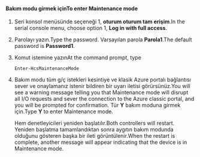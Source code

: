 <!--author=SharS last changed: 12/01/15-->

#### <a name="to-enter-maintenance-mode"></a><span data-ttu-id="60348-101">Bakım modu girmek için</span><span class="sxs-lookup"><span data-stu-id="60348-101">To enter Maintenance mode</span></span>
1. <span data-ttu-id="60348-102">Seri konsol menüsünde seçeneği 1, **oturum oturum tam erişim**.</span><span class="sxs-lookup"><span data-stu-id="60348-102">In the serial console menu, choose option 1, **Log in with full access**.</span></span>
2. <span data-ttu-id="60348-103">Parolayı yazın.</span><span class="sxs-lookup"><span data-stu-id="60348-103">Type the password.</span></span> <span data-ttu-id="60348-104">Varsayılan parola **Parola1**.</span><span class="sxs-lookup"><span data-stu-id="60348-104">The default password is **Password1**.</span></span>
3. <span data-ttu-id="60348-105">Komut istemine yazın</span><span class="sxs-lookup"><span data-stu-id="60348-105">At the command prompt, type</span></span>
   
     `Enter-HcsMaintenanceMode`
4. <span data-ttu-id="60348-106">Bakım modu tüm g/ç istekleri kesintiye ve klasik Azure portalı bağlantısı sever ve onaylamanız istenir bildiren bir uyarı iletisi görürsünüz.</span><span class="sxs-lookup"><span data-stu-id="60348-106">You will see a warning message telling you that Maintenance mode will disrupt all I/O requests and sever the connection to the Azure classic portal, and you will be prompted for confirmation.</span></span> <span data-ttu-id="60348-107">Tür **Y** bakım moduna girmek için.</span><span class="sxs-lookup"><span data-stu-id="60348-107">Type **Y** to enter Maintenance mode.</span></span>
   
    <span data-ttu-id="60348-108">Hem denetleyicileri yeniden başlatılır.</span><span class="sxs-lookup"><span data-stu-id="60348-108">Both controllers will restart.</span></span> <span data-ttu-id="60348-109">Yeniden başlatma tamamlandıktan sonra aygıtın bakım modunda olduğunu gösteren başka bir ileti görüntülenir.</span><span class="sxs-lookup"><span data-stu-id="60348-109">When the restart is complete, another message will appear indicating that the device is in Maintenance mode.</span></span>


